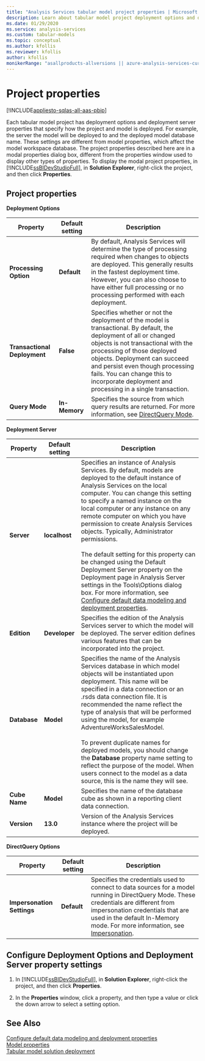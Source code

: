 ```yaml
---
title: "Analysis Services tabular model project properties | Microsoft Docs"
description: Learn about tabular model project deployment options and deployment server properties that specify how the project and model is deployed. 
ms.date: 01/29/2020
ms.service: analysis-services
ms.custom: tabular-models
ms.topic: conceptual
ms.author: kfollis
ms.reviewer: kfollis
author: kfollis
monikerRange: "asallproducts-allversions || azure-analysis-services-current || power-bi-premium-current || >= sql-analysis-services-2016"
---
```

# Project properties

[!INCLUDE[appliesto-sqlas-all-aas-pbip](../includes/appliesto-sqlas-all-aas-pbip.md)]

  Each tabular model project has deployment options and deployment server properties that specify how the project and model is deployed. For example, the server the model will be deployed to and the deployed model database name. These settings are different from model properties, which affect the model workspace database. The project properties described here are in a modal properties dialog box, different from the properties window used to display other types of properties. To display the modal project properties, in [!INCLUDE[ssBIDevStudioFull](../includes/ssbidevstudiofull-md.md)], in **Solution Explorer**, right-click the project, and then click **Properties**.  
  
  
##  <a name="bkmk_proj_properties"></a> Project properties  
 **Deployment Options**  
  
|Property|Default setting|Description|  
|--------------|---------------------|-----------------|  
|**Processing Option**|**Default**|By default, Analysis Services will determine the type of processing required when changes to objects are deployed. This generally results in the fastest deployment time. However, you can also choose to have either full processing or no processing performed with each deployment.|  
|**Transactional Deployment**|**False**|Specifies whether or not the deployment of the model is transactional. By default, the deployment of all or changed objects is not transactional with the processing of those deployed objects. Deployment can succeed and persist even though processing fails. You can change this to incorporate deployment and processing in a single transaction.|  
|**Query Mode**|**In-Memory**|Specifies the source from which query results are returned. For more information, see [DirectQuery Mode](../../analysis-services/tabular-models/directquery-mode-ssas-tabular.md).|  
  
 **Deployment Server**  
  
|Property|Default setting|Description|  
|--------------|---------------------|-----------------|  
|**Server**|**localhost**|Specifies an instance of Analysis Services. By default, models are deployed to the default instance of Analysis Services on the local computer. You can change this setting to specify a named instance on the local computer or any instance on any remote computer on which you have permission to create Analysis Services objects. Typically, Administrator permissions.<br /><br /> The default setting for this property can be changed using the Default Deployment Server property on the Deployment page in Analysis Server settings in the Tools\Options dialog box. For more information, see [Configure default data modeling and deployment properties](../../analysis-services/tabular-models/configure-default-data-modeling-and-deployment-properties-ssas-tabular.md).|  
|**Edition**|**Developer**|Specifies the edition of the Analysis Services server to which the model will be deployed. The server edition defines various features that can be incorporated into the project.|  
|**Database**|**Model**|Specifies the name of the Analysis Services database in which model objects will be instantiated upon deployment. This name will be specified in a data connection or an .rsds data connection file. It is recommended the name reflect the type of analysis that will be performed using the model, for example AdventureWorksSalesModel.<br /><br /> To prevent duplicate names for deployed models, you should change the **Database** property name setting to reflect the purpose of the model. When users connect to the model as a data source, this is the name they will see.|  
|**Cube Name**|**Model**|Specifies the name of the database cube as shown in a reporting client data connection.|  
|**Version**|**13.0**|Version of the Analysis Services instance where the project will be deployed.|  
  
 **DirectQuery Options**  
  
|Property|Default setting|Description|  
|--------------|---------------------|-----------------|  
|**Impersonation Settings**|**Default**|Specifies the credentials used to connect to data sources for a model running in DirectQuery Mode. These credentials are different from impersonation credentials that are used in the default In-Memory mode. For more information, see [Impersonation](../../analysis-services/tabular-models/impersonation-ssas-tabular.md).|  
  
##  <a name="bkmk_conf_proj_settings"></a> Configure Deployment Options and Deployment Server property settings  
  
1.  In [!INCLUDE[ssBIDevStudioFull](../includes/ssbidevstudiofull-md.md)], in **Solution Explorer**, right-click the project, and then click **Properties**.  
  
2.  In the **Properties** window, click a property, and then type a value or click the down arrow to select a setting option.  
  
## See Also  
 [Configure default data modeling and deployment properties](../../analysis-services/tabular-models/configure-default-data-modeling-and-deployment-properties-ssas-tabular.md)   
 [Model properties](../../analysis-services/tabular-models/model-properties-ssas-tabular.md)   
 [Tabular model solution deployment](../../analysis-services/deployment/tabular-model-solution-deployment.md)  
  
  
